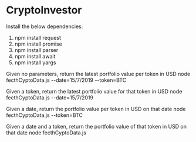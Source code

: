 # CryptoInvestor

Install the below dependencies: 

1. npm install request 
2. npm install promise
3. npm install parser
4. npm install await
5. npm install yargs



Given no parameters, return the latest portfolio value per token in USD
node fecthCyptoData.js --date=15/7/2019 --token=BTC

Given a token, return the latest portfolio value for that token in USD
node fecthCyptoData.js --date=15/7/2019

Given a date, return the portfolio value per token in USD on that date
node fecthCyptoData.js --token=BTC

Given a date and a token, return the portfolio value of that token in USD on that date
node fecthCyptoData.js

